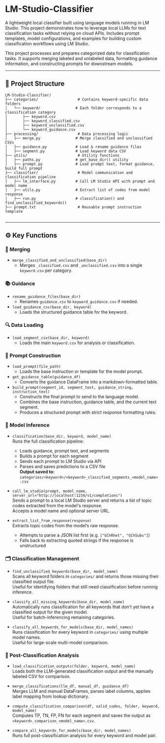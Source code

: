 # LM-Studio-Classifier
A lightweight local classifier built using language models running in LM Studio. This project demonstrates how to leverage local LLMs for text classification tasks without relying on cloud APIs. Includes prompt templates, model configurations, and examples for building custom classification workflows using LM Studio.

This project processes and prepares categorized data for classification tasks. It supports merging labeled and unlabeled data, formatting guidance information, and constructing prompts for downstream models.

---

## 📁 Project Structure

```text
LM-Studio-Classifier/
├── categories/                  # Contains keyword-specific data folders
│   └── keyword/                # Each folder corresponds to a classification category
│       ├── keyword.csv
│       ├── keyword_classified.csv
│       ├── keyword_unclassified.csv
│       └── keyword_guidance.csv
├── processing/                  # Data processing logic
│   ├── merge.py                # Merge classified and unclassified CSVs
│   ├── guidance.py             # Load & rename guidance files
│   ├── segment.py              # Load keyword data CSV
├── utils/                       # Utility functions
│   ├── paths.py                # get_base_dir() utility
│   ├── prompt.py               # Load prompt text, format guidance, build full prompt
├── classifier/                  # Model communication and classification pipeline
│   ├── lm_interface.py         # Call LM Studio API with prompt and model name
│   ├── utils.py                # Extract list of codes from model response
│   ├── run.py                  # classification() and find_unclassified_keywords()
├── prompt.txt                   # Reusable prompt instruction template


```

---

## ⚙️ Key Functions

### 🔄 Merging
- `merge_classified_and_unclassified(base_dir)`
  - Merges `_classified.csv` and `_unclassified.csv` into a single `keyword.csv` per category.
  
### 📚 Guidance
- `rename_guidance_files(base_dir)`
  - Renames `guidance.csv` to `keyword_guidance.csv` if needed.
- `load_guidance_csv(base_dir, keyword)`
  - Loads the structured guidance table for the keyword.

### 🔍 Data Loading
- `load_segment_csv(base_dir, keyword)`
  - Loads the main `keyword.csv` for analysis or classification.

### 🧠 Prompt Construction
- `load_prompt(file_path)`
  - Loads the base instruction or template for the model prompt.
- `get_guidance_table(guidance_df)`
  - Converts the guidance DataFrame into a markdown-formatted table.
- `build_prompt(segment_id, segment_text, guidance_string, instruction_text)`
  - Constructs the final prompt to send to the language model.
  - Combines the base instruction, guidance table, and the current text segment.
  - Produces a structured prompt with strict response formatting rules.

### 🤖 Model Inference
- `classification(base_dir, keyword, model_name)`  
  Runs the full classification pipeline:
  - Loads guidance, prompt text, and segments
  - Builds a prompt for each segment
  - Sends each prompt to LM Studio via API
  - Parses and saves predictions to a CSV file  
  **Output saved to:**  
  `categories/<keyword>/<keyword>_classified_segments_<model_name>.csv`

- `call_lm_studio(prompt, model_name, server_url="http://localhost:1234/v1/completions")`  
  Sends a prompt to a local LM Studio server and returns a list of topic codes extracted from the model's response.  
  Accepts a model name and optional server URL.

- `extract_list_from_response(response)`  
  Extracts topic codes from the model’s raw response.  
  - Attempts to parse a JSON list first (e.g. `["GChRhet", "GChSubs"]`)  
  - Falls back to extracting quoted strings if the response is unstructured

### 🗂️ Classification Management
- `find_unclassified_keywords(base_dir, model_name)`  
  Scans all keyword folders in `categories/` and returns those missing their classified output file.  
  Useful for identifying folders that still need classification before running inference.
  
- `classify_all_missing_keywords(base_dir, model_name)`  
  Automatically runs classification for all keywords that don’t yet have a classified output for the given model.  
  Useful for batch-inferencing remaining categories.

- `classify_all_keywords_for_models(base_dir, model_names)`  
  Runs classification for every keyword in `categories/` using multiple model names.  
  Useful for large-scale multi-model comparison.

### 🧪 Post-Classification Analysis
- `load_classification_outputs(folder, keyword, model_name)`  
  Loads both the LLM-generated classification output and the manually labeled CSV for comparison.

- `merge_classifications(llm_df, manual_df, guidance_df)`  
  Merges LLM and manual DataFrames, parses label columns, applies label mapping from lookup dictionary.

- `compute_classification_comparison(df, valid_codes, folder, keyword, model_name)`  
  Computes TP, TN, FP, FN for each segment and saves the output as `<keyword>_comparison_<model_name>.csv`.

- `compare_all_keywords_for_models(base_dir, model_names)`  
  Runs full post-classification analysis for every keyword and model pair.

